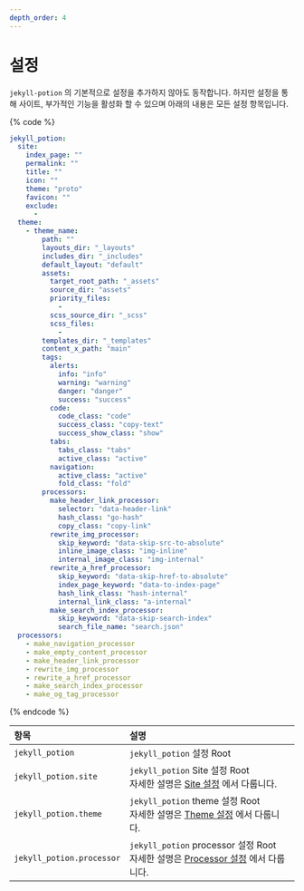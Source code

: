```yaml
---
depth_order: 4
---
```


# 설정

`jekyll-potion` 의 기본적으로 설정을 추가하지 않아도 동작합니다. 하지만 설정을 통해 사이트, 부가적인 기능을 활성화 할 수 있으며 아래의 내용은 모든 설정 항목입니다.

{% code %}
```yaml
jekyll_potion:
  site:
    index_page: ""
    permalink: ""
    title: ""
    icon: ""
    theme: "proto"
    favicon: ""
    exclude:
      -
  theme:
    - theme_name:  
        path: ""
        layouts_dir: "_layouts"
        includes_dir: "_includes"
        default_layout: "default"
        assets:
          target_root_path: "_assets"
          source_dir: "assets"
          priority_files:
            -
          scss_source_dir: "_scss"
          scss_files:
            -
        templates_dir: "_templates"
        content_x_path: "main"
        tags:
          alerts:
            info: "info"
            warning: "warning"
            danger: "danger"
            success: "success"
          code:
            code_class: "code"
            success_class: "copy-text"
            success_show_class: "show"
          tabs:
            tabs_class: "tabs"
            active_class: "active"
          navigation:
            active_class: "active"
            fold_class: "fold"
        processors:
          make_header_link_processor:
            selector: "data-header-link"
            hash_class: "go-hash"
            copy_class: "copy-link"
          rewrite_img_processor:
            skip_keyword: "data-skip-src-to-absolute"
            inline_image_class: "img-inline"
            internal_image_class: "img-internal"
          rewrite_a_href_processor:
            skip_keyword: "data-skip-href-to-absolute"
            index_page_keyword: "data-to-index-page"
            hash_link_class: "hash-internal"
            internal_link_class: "a-internal"
          make_search_index_processor:
            skip_keyword: "data-skip-search-index"
            search_file_name: "search.json"
  processors:
    - make_navigation_processor
    - make_empty_content_processor
    - make_header_link_processor
    - rewrite_img_processor
    - rewrite_a_href_processor
    - make_search_index_processor
    - make_og_tag_processor
```
{% endcode %}

| 항목                        | 설명                                                                                        |
|:--------------------------|:------------------------------------------------------------------------------------------|
| `jekyll_potion`           | `jekyll_potion` 설정 Root                                                                   |
| `jekyll_potion.site`      | `jekyll_potion` Site 설정 Root<br/>자세한 설명은 [Site 설정](./config/site) 에서 다룹니다.                |
| `jekyll_potion.theme`     | `jekyll_potion` theme 설정 Root<br/>자세한 설명은 [Theme 설정](./config/theme) 에서 다룹니다.             |
| `jekyll_potion.processor` | `jekyll_potion` processor 설정 Root<br/>자세한 설명은 [Processor 설정](./config/processor) 에서 다룹니다. |
